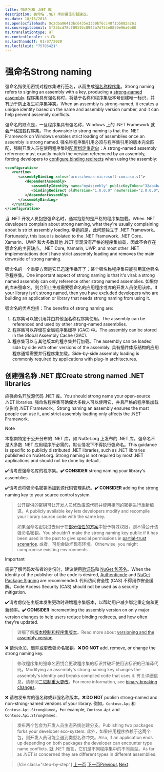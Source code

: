 ```yaml
---
title: 强命名和 .NET 库
description: 强命名 .NET 库的最佳实践建议。
ms.date: 10/16/2018
ms.openlocfilehash: 0c2dba06413bc6435e3350bf6cc48f1b5882a261
ms.sourcegitcommit: 5f236cd78cf09593c8945a7d753e0850e96a0b80
ms.translationtype: HT
ms.contentlocale: zh-CN
ms.lasthandoff: 01/07/2020
ms.locfileid: "75706421"
---
```

# <a name="strong-naming"></a><span data-ttu-id="ec0fd-103">强命名</span><span class="sxs-lookup"><span data-stu-id="ec0fd-103">Strong naming</span></span>

<span data-ttu-id="ec0fd-104">强命名指使用密钥对程序集进行签名，从而生成[强名称程序集](../assembly/strong-named.md)。</span><span class="sxs-lookup"><span data-stu-id="ec0fd-104">Strong naming refers to signing an assembly with a key, producing a [strong-named assembly](../assembly/strong-named.md).</span></span> <span data-ttu-id="ec0fd-105">程序集具有强名称时，将基于名称和程序集版本号创建唯一标识，并有助于防止发生程序集冲突。</span><span class="sxs-lookup"><span data-stu-id="ec0fd-105">When an assembly is strong-named, it creates a unique identity based on the name and assembly version number, and it can help prevent assembly conflicts.</span></span>

<span data-ttu-id="ec0fd-106">强命名的缺点是，一旦程序集具有强名称，Windows 上的 .NET Framework 就会严格加载程序集。</span><span class="sxs-lookup"><span data-stu-id="ec0fd-106">The downside to strong naming is that the .NET Framework on Windows enables strict loading of assemblies once an assembly is strong named.</span></span> <span data-ttu-id="ec0fd-107">强名称程序集引用必须与程序集引用的版本完全匹配，强制开发人员在使用程序集时[配置绑定重定向](../../framework/configure-apps/redirect-assembly-versions.md)：</span><span class="sxs-lookup"><span data-stu-id="ec0fd-107">A strong-named assembly reference must exactly match the version referenced by an assembly, forcing developers to [configure binding redirects](../../framework/configure-apps/redirect-assembly-versions.md) when using the assembly:</span></span>

```xml
<configuration>
   <runtime>
      <assemblyBinding xmlns="urn:schemas-microsoft-com:asm.v1">
         <dependentAssembly>
            <assemblyIdentity name="myAssembly" publicKeyToken="32ab4ba45e0a69a1" culture="neutral" />
            <bindingRedirect oldVersion="1.0.0.0" newVersion="2.0.0.0"/>
         </dependentAssembly>
      </assemblyBinding>
   </runtime>
</configuration>
```

<span data-ttu-id="ec0fd-108">当 .NET 开发人员抱怨强命名时，通常抱怨的是严格的程序集加载。</span><span class="sxs-lookup"><span data-stu-id="ec0fd-108">When .NET developers complain about strong naming, what they're usually complaining about is strict assembly loading.</span></span> <span data-ttu-id="ec0fd-109">幸运的是，此问题独立于 .NET Framework。</span><span class="sxs-lookup"><span data-stu-id="ec0fd-109">Fortunately, this issue is isolated to the .NET Framework.</span></span> <span data-ttu-id="ec0fd-110">.NET Core、Xamarin、UWP 和大多数其他 .NET 实现没有严格的程序集加载，因此不会存在强命名的主要缺点。</span><span class="sxs-lookup"><span data-stu-id="ec0fd-110">.NET Core, Xamarin, UWP, and most other .NET implementations don't have strict assembly loading and removes the main downside of strong naming.</span></span>

<span data-ttu-id="ec0fd-111">强命名的一个重要方面是它已迅速传播开了：某个强名称程序集只能引用其他强名称程序集。</span><span class="sxs-lookup"><span data-stu-id="ec0fd-111">One important aspect of strong naming is that it's viral: a strong named assembly can only reference other strong named assemblies.</span></span> <span data-ttu-id="ec0fd-112">如果你的库未强命名，则会阻止生成需要强命名的应用程序或库的开发人员使用该库。</span><span class="sxs-lookup"><span data-stu-id="ec0fd-112">If your library isn't strong named, then you have excluded developers who are building an application or library that needs strong naming from using it.</span></span>

<span data-ttu-id="ec0fd-113">强命名的优点包括：</span><span class="sxs-lookup"><span data-stu-id="ec0fd-113">The benefits of strong naming are:</span></span>

1. <span data-ttu-id="ec0fd-114">程序集可以被引用并由其他强名称程序集使用。</span><span class="sxs-lookup"><span data-stu-id="ec0fd-114">The assembly can be referenced and used by other strong-named assemblies.</span></span>
2. <span data-ttu-id="ec0fd-115">程序集可以存储在全局程序集缓存 (GAC) 中。</span><span class="sxs-lookup"><span data-stu-id="ec0fd-115">The assembly can be stored in the Global Assembly Cache (GAC).</span></span>
3. <span data-ttu-id="ec0fd-116">程序集可以与其他版本的程序集并行加载。</span><span class="sxs-lookup"><span data-stu-id="ec0fd-116">The assembly can be loaded side by side with other versions of the assembly.</span></span> <span data-ttu-id="ec0fd-117">具有插件体系结构的应用程序通常需要并行程序集加载。</span><span class="sxs-lookup"><span data-stu-id="ec0fd-117">Side-by-side assembly loading is commonly required by applications with plug-in architectures.</span></span>

## <a name="create-strong-named-net-libraries"></a><span data-ttu-id="ec0fd-118">创建强名称 .NET 库</span><span class="sxs-lookup"><span data-stu-id="ec0fd-118">Create strong named .NET libraries</span></span>

<span data-ttu-id="ec0fd-119">应强命名开放源代码 .NET 库。</span><span class="sxs-lookup"><span data-stu-id="ec0fd-119">You should strong name your open-source .NET libraries.</span></span> <span data-ttu-id="ec0fd-120">强命名程序集可确保大多数人可以使用它，并且严格的程序集加载仅影响 .NET Framework。</span><span class="sxs-lookup"><span data-stu-id="ec0fd-120">Strong naming an assembly ensures the most people can use it, and strict assembly loading only affects the .NET Framework.</span></span>

> [!NOTE]
> <span data-ttu-id="ec0fd-121">本指南特定于公开分布的 .NET 库，如 NuGet.org 上发布的 .NET 库。强命名不是大多数 .NET 应用程序所必需的，默认情况下不得执行强命名。</span><span class="sxs-lookup"><span data-stu-id="ec0fd-121">This guidance is specific to publicly distributed .NET libraries, such as .NET libraries published on NuGet.org. Strong naming is not required by most .NET applications and should not be done by default.</span></span>

<span data-ttu-id="ec0fd-122"> ✔️请考虑强命名库的程序集。</span><span class="sxs-lookup"><span data-stu-id="ec0fd-122">**✔️ CONSIDER** strong naming your library's assemblies.</span></span>

<span data-ttu-id="ec0fd-123"> ✔️请考虑将强命名密钥添加到源代码管理系统。</span><span class="sxs-lookup"><span data-stu-id="ec0fd-123">**✔️ CONSIDER** adding the strong naming key to your source control system.</span></span>

> <span data-ttu-id="ec0fd-124">公开提供的密钥可让开发人员修改库源代码并使用相同的密钥进行重新编译。</span><span class="sxs-lookup"><span data-stu-id="ec0fd-124">A publicly available key lets developers modify and recompile your library source code with the same key.</span></span>
> 
> <span data-ttu-id="ec0fd-125">如果强命名密钥过去用于在[部分信任的方案](../../framework/misc/using-libraries-from-partially-trusted-code.md)中授予特殊权限，则不得公开该强命名密钥。</span><span class="sxs-lookup"><span data-stu-id="ec0fd-125">You shouldn't make the strong naming key public if it has been used in the past to give special permissions in [partial-trust scenarios](../../framework/misc/using-libraries-from-partially-trusted-code.md).</span></span> <span data-ttu-id="ec0fd-126">或者，可能会破坏现有环境。</span><span class="sxs-lookup"><span data-stu-id="ec0fd-126">Otherwise, you might compromise existing environments.</span></span>

> [!IMPORTANT]
> <span data-ttu-id="ec0fd-127">需要了解代码发布者的身份时，建议使用[验证码](/windows-hardware/drivers/install/authenticode)和 [NuGet 包签名](/nuget/create-packages/sign-a-package)。</span><span class="sxs-lookup"><span data-stu-id="ec0fd-127">When the identity of the publisher of the code is desired, [Authenticode](/windows-hardware/drivers/install/authenticode) and [NuGet Package Signing](/nuget/create-packages/sign-a-package) are recommended.</span></span> <span data-ttu-id="ec0fd-128">代码访问安全性 (CAS) 不得用作安全缓解。</span><span class="sxs-lookup"><span data-stu-id="ec0fd-128">Code Access Security (CAS) should not be used as a security mitigation.</span></span>

<span data-ttu-id="ec0fd-129"> ✔️请考虑仅在主版本发生更改时递增程序集版本，以帮助用户减少绑定重定向和更新频率。</span><span class="sxs-lookup"><span data-stu-id="ec0fd-129">**✔️ CONSIDER** incrementing the assembly version on only major version changes to help users reduce binding redirects, and how often they're updated.</span></span>

> <span data-ttu-id="ec0fd-130">详细了解[版本控制和程序集版本](./versioning.md#assembly-version)。</span><span class="sxs-lookup"><span data-stu-id="ec0fd-130">Read more about [versioning and the assembly version](./versioning.md#assembly-version).</span></span>

<span data-ttu-id="ec0fd-131"> ❌ 请勿添加、删除或更改强命名密钥。</span><span class="sxs-lookup"><span data-stu-id="ec0fd-131">**❌ DO NOT** add, remove, or change the strong naming key.</span></span>

> <span data-ttu-id="ec0fd-132">修改程序集的强命名密钥会更改程序集的标识并破坏使用该标识的已编译代码。</span><span class="sxs-lookup"><span data-stu-id="ec0fd-132">Modifying an assembly's strong naming key changes the assembly's identity and breaks compiled code that uses it.</span></span> <span data-ttu-id="ec0fd-133">有关详细信息，请参阅[二进制重大更改](./breaking-changes.md#binary-breaking-change)。</span><span class="sxs-lookup"><span data-stu-id="ec0fd-133">For more information, see [binary breaking changes](./breaking-changes.md#binary-breaking-change).</span></span>

<span data-ttu-id="ec0fd-134"> ❌ 请勿发布库的强名称或非强名称版本。</span><span class="sxs-lookup"><span data-stu-id="ec0fd-134">**❌ DO NOT** publish strong-named and non-strong-named versions of your library.</span></span> <span data-ttu-id="ec0fd-135">例如，`Contoso.Api` 和 `Contoso.Api.StrongNamed`。</span><span class="sxs-lookup"><span data-stu-id="ec0fd-135">For example, `Contoso.Api` and `Contoso.Api.StrongNamed`.</span></span>

> <span data-ttu-id="ec0fd-136">发布两个包会为开发人员生态系统创建分支。</span><span class="sxs-lookup"><span data-stu-id="ec0fd-136">Publishing two packages forks your developer eco-system.</span></span> <span data-ttu-id="ec0fd-137">此外，如果应用程序依赖于这两个包，则开发人员可能会遇到类型名称冲突。</span><span class="sxs-lookup"><span data-stu-id="ec0fd-137">Also, if an application ends up depending on both packages the developer can encounter type name conflicts.</span></span> <span data-ttu-id="ec0fd-138">就 .NET 而言，它们是不同程序集中的不同类型。</span><span class="sxs-lookup"><span data-stu-id="ec0fd-138">As far as .NET is concerned they are different types in different assemblies.</span></span>

>[!div class="step-by-step"]
><span data-ttu-id="ec0fd-139">[上一页](cross-platform-targeting.md)
>[下一页](nuget.md)</span><span class="sxs-lookup"><span data-stu-id="ec0fd-139">[Previous](cross-platform-targeting.md)
[Next](nuget.md)</span></span>

